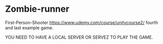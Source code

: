 # Zombie-runner
First-Person-Shooter
https://www.udemy.com/course/unitycourse2/  fourth and last example game.

YOU NEED TO HAVE A LOCAL SERVER OR SERVEZ TO PLAY THE GAME.
